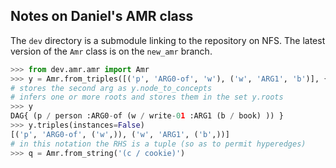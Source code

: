 Notes on Daniel's AMR class
---------------------------

The `dev` directory is a submodule linking to the repository on NFS.
The latest version of the `Amr` class is on the `new_amr` branch.

```python
>>> from dev.amr.amr import Amr
>>> y = Amr.from_triples([('p', 'ARG0-of', 'w'), ('w', 'ARG1', 'b')], {'p': 'person', 'w': 'write-01', 'b': 'book'})
# stores the second arg as y.node_to_concepts
# infers one or more roots and stores them in the set y.roots
>>> y
DAG{ (p / person :ARG0-of (w / write-01 :ARG1 (b / book) )) }
>>> y.triples(instances=False)
[('p', 'ARG0-of', ('w',)), ('w', 'ARG1', ('b',))]
# in this notation the RHS is a tuple (so as to permit hyperedges)
>>> q = Amr.from_string('(c / cookie)')
```
